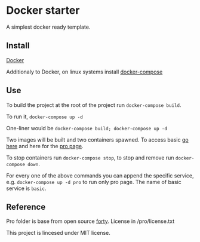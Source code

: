 # Docker starter

A simplest docker ready template.

## Install

[Docker](https://docs.docker.com/engine/install/)

Additionaly to Docker, on linux systems install [docker-compose](https://docs.docker.com/compose/install/#install-compose-on-linux-systems)

## Use

To build the project at the root of the project run `docker-compose build`.

To run it, `docker-compose up -d`

One-liner would be `docker-compose build; docker-compose up -d`

Two images will be built and two containers spawned. To access basic [go here](http://localhost:81) and here for the [pro page](http://localhost/).

To stop containers run `docker-compose stop`, to stop and remove run `docker-compose down`.

For every one of the above commands you can append the specific service, e.g. `docker-compose up -d pro` to run only pro page. The name of basic service is `basic`.

## Reference

Pro folder is base from open source [forty](https://html5up.net/forty). License in /pro/license.txt

This project is lincesed under MIT license.
